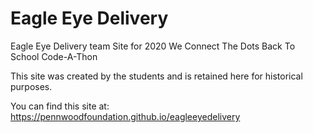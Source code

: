 # Eagle Eye Delivery
Eagle Eye Delivery team Site for 2020 We Connect The Dots Back To School Code-A-Thon

This site was created by the students and is retained here for historical purposes.

You can find this site at: https://pennwoodfoundation.github.io/eagleeyedelivery
